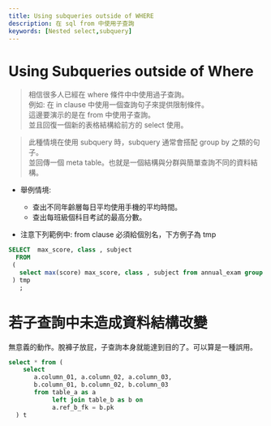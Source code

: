```yaml
---
title: Using subqueries outside of WHERE
description: 在 sql from 中使用子查詢 
keywords: [Nested select,subquery]
---
```


# Using Subqueries outside of Where

> 相信很多人已經在 where 條件中中使用過子查詢。  
> 例如: 在 in clause 中使用一個查詢句子來提供限制條件。  
> 這邊要演示的是在 from 中使用子查詢。  
> 並且回復一個新的表格結構給前方的 select 使用。  

> 此種情境在使用 subquery 時，subquery 通常會搭配 group by 之類的句子。  
> 並回傳一個 meta table。也就是一個結構與分群與簡單查詢不同的資料結構。  

* 舉例情境:
    * 查出不同年齡層每日平均使用手機的平均時間。
    * 查出每班級個科目考試的最高分數。

* 注意下列範例中: from clause 必須給個別名，下方例子為 tmp

```sql
SELECT  max_score, class , subject
  FROM 
 (
   select max(score) max_score, class , subject from annual_exam group by class , subject
 ) tmp
   ;
 ```


# 若子查詢中未造成資料結構改變
 無意義的動作。脫褲子放屁，子查詢本身就能達到目的了。可以算是一種誤用。

```sql
select * from (
    select 
       a.column_01, a.column_02, a.column_03,
       b.column_01, b.column_02, b.column_03 
       from table_a as a 
            left join table_b as b on 
            a.ref_b_fk = b.pk 
  ) t
```
